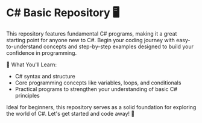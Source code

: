 # C# Basic Repository 🖥️

This repository features fundamental C# programs, making it a great starting point for anyone new to C#. Begin your coding journey with easy-to-understand concepts and step-by-step examples designed to build your confidence in programming.

📌 What You'll Learn:
- C# syntax and structure
- Core programming concepts like variables, loops, and conditionals
- Practical programs to strengthen your understanding of basic C# principles

Ideal for beginners, this repository serves as a solid foundation for exploring the world of C#. Let's get started and code away! 🚀
